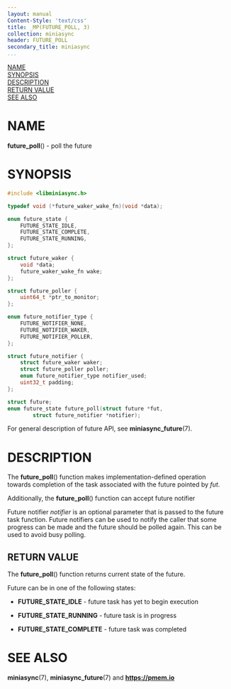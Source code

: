 ```yaml
---
layout: manual
Content-Style: 'text/css'
title: _MP(FUTURE_POLL, 3)
collection: miniasync
header: FUTURE_POLL
secondary_title: miniasync
...
```


[comment]: <> (SPDX-License-Identifier: BSD-3-Clause)
[comment]: <> (Copyright 2022, Intel Corporation)

[comment]: <> (future_poll.3 -- man page for miniasync future_poll operation)

[NAME](#name)<br />
[SYNOPSIS](#synopsis)<br />
[DESCRIPTION](#description)<br />
[RETURN VALUE](#return-value)<br />
[SEE ALSO](#see-also)<br />


# NAME #

**future_poll**() - poll the future


# SYNOPSIS #

```c
#include <libminiasync.h>

typedef void (*future_waker_wake_fn)(void *data);

enum future_state {
	FUTURE_STATE_IDLE,
	FUTURE_STATE_COMPLETE,
	FUTURE_STATE_RUNNING,
};

struct future_waker {
	void *data;
	future_waker_wake_fn wake;
};

struct future_poller {
	uint64_t *ptr_to_monitor;
};

enum future_notifier_type {
	FUTURE_NOTIFIER_NONE,
	FUTURE_NOTIFIER_WAKER,
	FUTURE_NOTIFIER_POLLER,
};

struct future_notifier {
	struct future_waker waker;
	struct future_poller poller;
	enum future_notifier_type notifier_used;
	uint32_t padding;
};

struct future;
enum future_state future_poll(struct future *fut,
		struct future_notifier *notifier);
```

For general description of future API, see **miniasync_future**(7).

# DESCRIPTION #

The **future_poll**() function makes implementation-defined operation towards
completion of the task associated with the future pointed by *fut*.

Additionally, the **future_poll**() function can accept future notifier

Future notifier *notifier* is an optional parameter that is passed to the future
task function. Future notifiers can be used to notify the caller that some progress
can be made and the future should be polled again. This can be used to avoid busy
polling.


## RETURN VALUE ##

The **future_poll**() function returns current state of the future.

Future can be in one of the following states:

* **FUTURE_STATE_IDLE** - future task has yet to begin execution

* **FUTURE_STATE_RUNNING** - future task is in progress

* **FUTURE_STATE_COMPLETE** - future task was completed


# SEE ALSO #

**miniasync**(7), **miniasync_future**(7) and **<https://pmem.io>**
